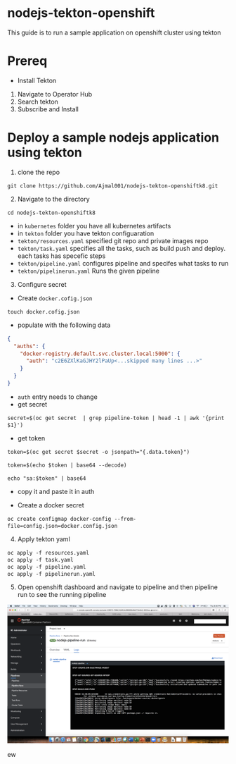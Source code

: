 # nodejs-tekton-openshift

This guide is to run a sample application on openshift cluster using tekton 

# Prereq


* Install Tekton

1. Navigate to Operator Hub
2. Search tekton
3. Subscribe and Install 

# Deploy a sample nodejs application using tekton

1. clone the repo 

```
git clone https://github.com/Ajmal001/nodejs-tekton-openshiftk8.git
```
2. Navigate to the directory 

```
cd nodejs-tekton-openshiftk8
```

* in ```kubernetes``` folder you have all kubernetes artifacts
* in ```tekton``` folder you have tekton configuaration 
* ```tekton/resources.yaml``` specified git repo and private images repo 
* ```tekton/task.yaml``` specifies all the tasks, such as build push and deploy. each tasks has specefic steps 
* ```tekton/pipeline.yaml``` configures pipeline and specifes what tasks to run
* ```tekton/pipelinerun.yaml``` Runs the given pipeline 

3. Configure secret 

* Create ```docker.cofig.json```
```
touch docker.cofig.json
```
* populate with the following data 

```JSON
{
  "auths": {
    "docker-registry.default.svc.cluster.local:5000": {
      "auth": "c2E6ZXlKaGJHY2lPaUp<...skipped many lines ...>"
    }
  }
}
```
* ```auth``` entry needs to change
* get secret 
```
secret=$(oc get secret  | grep pipeline-token | head -1 | awk '{print $1}')
```
* get token
```
token=$(oc get secret $secret -o jsonpath="{.data.token}")
```
```
token=$(echo $token | base64 --decode)
```

```
echo "sa:$token" | base64

```
* copy it and paste it in auth 

* Create a docker secret 
```
oc create configmap docker-config --from-file=config.json=docker.config.json
```
4. Apply tekton yaml

```
oc apply -f resources.yaml
oc apply -f task.yaml
oc apply -f pipeline.yaml
oc apply -f pipelinerun.yaml
```

5. Open openshift dashboard and navigate to pipeline and then pipeline run to see the running pipeline

![1](./10.png)

ew









